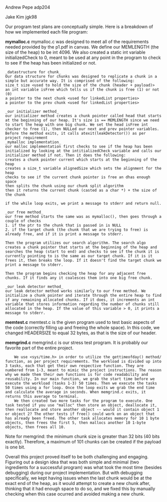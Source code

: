 Andrew Pepe
adp204

Jake Kim
jgk98

Our program test plans are conceptually simple. Here is a breakdown of how we implemented each file program:

**mymalloc.c**
mymalloc.c was designed to meet all of the requirements needed provided by the p1.pdf in canvas. We define our MEMLENGTH (the size of the heap) to be int 4096. We also created a static int variable initializedCheck to 0, meant to be used at any point in the program to check to see if the heap has been initialized or not. 

    _datastructure for chunk_
    Our data structure for chunks was designed to replicate a chunk in a simple but accurate way. It is comprised of the following:
    size_t size <used to hold the size of the chunk (header + payload)>
    an int variable isFree which tells us if the chunk is free (1) or not (0)
    a pointer to the next chunk <used for linkedList properties>
    a pointer to the prev chunk <used for linkedList properties>
    
    _our initializer method_
    our initializer method creates a chunk pointer called head that starts at the beginning of our heap. It's size is == MEMLENGTH since we need to start the heap with one big chunk. We set the head isFree int checker to free (1), then NULLed our next and prev pointer variables. Before the method exits, it calls atexit(leakDetector()) as per project requirement
    _mymalloc implementation_
    our malloc implementation first checks to see if the heap has been initialized by looking at the intitializedCheck variable and calls our initializer method if not. Then it does the following:
    creates a chunk pointer current which starts at the beginning of the heap
    creates a size_t variable alignedSize which sets the alignment for the heap
    checks to see if the current chunk pointer is free an dhas enough space
    then splits the chunk using our chunk split algorithm
    then it returns the current chunk (casted as a char *) + the size of the chunk

    if the while loop exits, we print a message to stderr and return null.

    _our free method_
    our free method starts the same was as mymalloc(), then goes through a couple of checks
    1. if the ptr to the chunk that is passed in is NULL
    2. if the target chunk (the chunk that we are trying to free) is already free, and if it is print a message to stderr. 

    Then the program utilizes our search algorithm. The search algo creates a chunk pointer that starts at the beginning of the heap and searches the heap (start to end) and checks to see if the chunk it is currently pointing to is the same as our target chunk. If it is it frees it, then breaks the loop. If it doesn't find the target chunk we print a message to stderr. 

    Then the program begins checking the heap for any adjacent free chunks. If it finds any it coalesces them into one big free chunk. 
    
    _our leak detector method_
    our leak detector method works similarly to our free method. We initialize a chunk pointer and iterate through the entire heap to find if any remaining allocated chunks. If it does, it increments an int variable that stores information regarding the number of chunks still allocated in the heap. If the value of this variable > 0, it prints a message to stderr. 

**memtest.c**
    memtest.c is the given program used to test basic aspects of the code (correctly filling up and freeing the whole space). In this code, we changed HEADERSIZE to equal 32 bytes, as that is the size of our header.
    
**memgrind.c**
memgrind.c is our stress test program. It is probably our favorite part of the entire project. 

        We use <sys/time.h> in order to utilize the gettimeofday() method/ function, as per project requirements. The workload is divided up into 3 tasks, each that get their own respective function. They are numbered from 1-3, meant to mimic the project instructions. The reason why we made them their own functions is for code readability and reusability. In our main function, we grab the start time before we execute the workload (tasks 1-3) 50 times. Then we execute the tasks 50 times using a for loop. Once the loop exits we grab the end time and calculate the average in seconds. When memgrind.c exits, it returns this average to terminal.
        We then created two more tasks for the program to execute. One task tested if you use "malloc" then store an object, deallocate it, then reallocate and store another object -- would it contain object 1 or object 2? The other tests if free() could work on an object that has already been freed. The other task allocates memory for 10 1 byte objects, then frees the first 5, then mallocs another 10 1-byte objects, then frees all 10.

Note for memgrind: the minimum chunk size is greater than 32 bits (40 bits exactly). Therefore, a maximum of 101 chunks can be created if the payload is one bit.

Overall this project proved itself to be both challenging and engaging. Figuring out a design idea that was both simple and minimal (two ingredients for a successful program) was what took the most time (besides debugging) during our project implementation. But with debugging specifically, we kept having issues when the last chunk would be at the exact end of the heap, as it would attempt to create a new chunk after, thinking that it had enough space to do so, and we fixed this by manually checking when this case ocurred and avoided making a new chunk.
